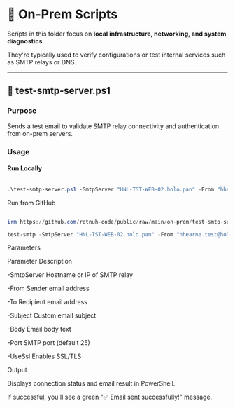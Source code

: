 # 🏢 On-Prem Scripts

Scripts in this folder focus on **local infrastructure, networking, and system diagnostics**.  

They're typically used to verify configurations or test internal services such as SMTP relays or DNS.

---

## 📧 test-smtp-server.ps1

### Purpose

Sends a test email to validate SMTP relay connectivity and authentication from on-prem servers.

### Usage

#### Run Locally

```powershell

.\test-smtp-server.ps1 -SmtpServer "HNL-TST-WEB-02.holo.pan" -From "hhearne.test@holo.pan" -To "hhearne@initusa.com"
```

Run from GitHub

```powershell

irm https://github.com/retnuh-code/public/raw/main/on-prem/test-smtp-server.ps1 | iex
```
```powershell
test-smtp -SmtpServer "HNL-TST-WEB-02.holo.pan" -From "hhearne.test@holo.pan" -To "hhearne@initusa.com"
```
Parameters

Parameter  Description

-SmtpServer  Hostname or IP of SMTP relay

-From  Sender email address

-To  Recipient email address

-Subject  Custom email subject

-Body  Email body text

-Port  SMTP port (default 25)

-UseSsl  Enables SSL/TLS

Output

Displays connection status and email result in PowerShell.

If successful, you'll see a green "✅ Email sent successfully!" message.
